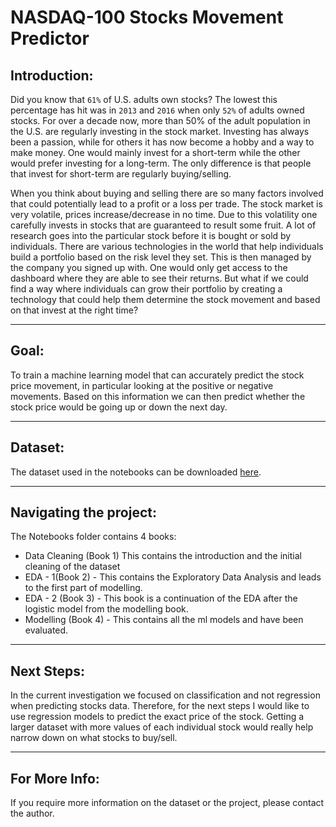 # NASDAQ-100 Stocks Movement Predictor

## Introduction: 

Did you know that `61%` of U.S. adults own stocks? The lowest this percentage has hit was in `2013` and `2016` when only `52%` of adults owned stocks. For over a decade now, more than 50% of the adult population in the U.S. are regularly investing in the stock market. Investing has always been a passion, while for others it has now become a hobby and a way to make money. One would mainly invest for a short-term while the other would prefer investing for a long-term. The only difference is that people that invest for short-term are regularly buying/selling. 

When you think about buying and selling there are so many factors involved that could potentially lead to a profit or a loss per trade. The stock market is very volatile, prices increase/decrease in no time. Due to this volatility one carefully invests in stocks that are guaranteed to result some fruit. A lot of research goes into the particular stock before it is bought or sold by individuals. There are various technologies in the world that help individuals build a portfolio based on the risk level they set. This is then managed by the company you signed up with. One would only get access to the dashboard where they are able to see their returns. But what if we could find a way where individuals can grow their portfolio by creating a technology that could help them determine the stock movement and based on that invest at the right time?

---

## Goal: 

To train a machine learning model that can accurately predict the stock price movement, in particular looking at the positive or negative movements. Based on this information we can then predict whether the stock price would be going up or down the next day. 

--- 

## Dataset: 

The dataset used in the notebooks can be downloaded <a href='https://drive.google.com/file/d/1Re1QPoW2kPOm5hAK3lt8hU3-FoNOVl6-/view?usp=sharing'>here</a>.

---

## Navigating the project: 

The Notebooks folder contains 4 books: 
- Data Cleaning (Book 1) This contains the introduction and the initial cleaning of the dataset
- EDA - 1(Book 2) - This contains the Exploratory Data Analysis and leads to the first part of modelling. 
- EDA - 2 (Book 3) - This book is a continuation of the EDA after the logistic model from the modelling book. 
- Modelling (Book 4) - This contains all the ml models and have been evaluated. 

--- 

## Next Steps:

In the current investigation we focused on classification and not regression when predicting stocks data. Therefore, for the next steps I would like to use regression models to predict the exact price of the stock. Getting a larger dataset with more values of each individual stock would really help narrow down on what stocks to buy/sell. 

--- 

## For More Info:

If you require more information on the dataset or the project, please contact the author. 